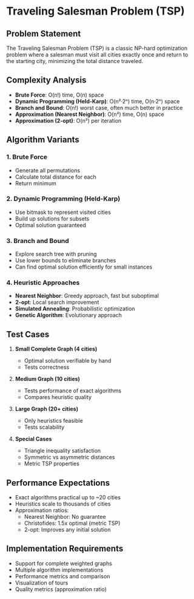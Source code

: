 # Traveling Salesman Problem (TSP)

## Problem Statement

The Traveling Salesman Problem (TSP) is a classic NP-hard optimization problem where a salesman must visit all cities exactly once and return to the starting city, minimizing the total distance traveled.

## Complexity Analysis

- **Brute Force**: O(n!) time, O(n) space
- **Dynamic Programming (Held-Karp)**: O(n²·2ⁿ) time, O(n·2ⁿ) space
- **Branch and Bound**: O(n!) worst case, often much better in practice
- **Approximation (Nearest Neighbor)**: O(n²) time, O(n) space
- **Approximation (2-opt)**: O(n²) per iteration

## Algorithm Variants

### 1. Brute Force
- Generate all permutations
- Calculate total distance for each
- Return minimum

### 2. Dynamic Programming (Held-Karp)
- Use bitmask to represent visited cities
- Build up solutions for subsets
- Optimal solution guaranteed

### 3. Branch and Bound
- Explore search tree with pruning
- Use lower bounds to eliminate branches
- Can find optimal solution efficiently for small instances

### 4. Heuristic Approaches
- **Nearest Neighbor**: Greedy approach, fast but suboptimal
- **2-opt**: Local search improvement
- **Simulated Annealing**: Probabilistic optimization
- **Genetic Algorithm**: Evolutionary approach

## Test Cases

1. **Small Complete Graph (4 cities)**
   - Optimal solution verifiable by hand
   - Tests correctness

2. **Medium Graph (10 cities)**
   - Tests performance of exact algorithms
   - Compares heuristic quality

3. **Large Graph (20+ cities)**
   - Only heuristics feasible
   - Tests scalability

4. **Special Cases**
   - Triangle inequality satisfaction
   - Symmetric vs asymmetric distances
   - Metric TSP properties

## Performance Expectations

- Exact algorithms practical up to ~20 cities
- Heuristics scale to thousands of cities
- Approximation ratios:
  - Nearest Neighbor: No guarantee
  - Christofides: 1.5x optimal (metric TSP)
  - 2-opt: Improves any initial solution

## Implementation Requirements

- Support for complete weighted graphs
- Multiple algorithm implementations
- Performance metrics and comparison
- Visualization of tours
- Quality metrics (approximation ratio)